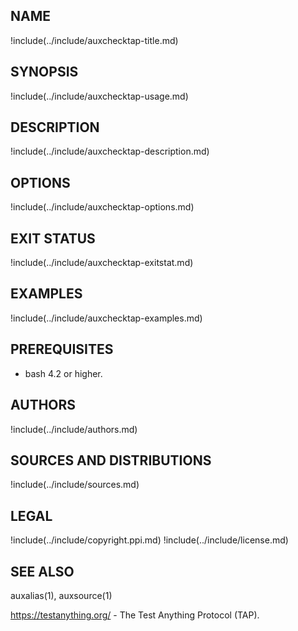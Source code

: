 ## NAME

!include(../include/auxchecktap-title.md)

## SYNOPSIS

!include(../include/auxchecktap-usage.md)

## DESCRIPTION

!include(../include/auxchecktap-description.md)

## OPTIONS

!include(../include/auxchecktap-options.md)

## EXIT STATUS

!include(../include/auxchecktap-exitstat.md)

## EXAMPLES

!include(../include/auxchecktap-examples.md)

## PREREQUISITES

* bash 4.2 or higher.

## AUTHORS

!include(../include/authors.md)

## SOURCES AND DISTRIBUTIONS

!include(../include/sources.md)

## LEGAL

!include(../include/copyright.ppi.md)
!include(../include/license.md)

## SEE ALSO

auxalias(1), auxsource(1)

<https://testanything.org/> - The Test Anything Protocol (TAP).
